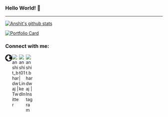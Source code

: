 ### Hello World! 👋

---

[![Anshit's github stats](https://github-readme-stats.vercel.app/api?username=anshit01&hide=issues&count_private=true&show_icons=true&include_all_commits=true)](https://github.com/anshit01)

[![Portfolio Card](https://github-readme-stats.vercel.app/api/pin/?username=anshit01&repo=anshit01.github.io)](https://anshit01.github.io)


### Connect with me:

[<img align="left" alt="anshit01.github.io" width="22px" src="https://raw.githubusercontent.com/iconic/open-iconic/master/svg/globe.svg" />][website]
[<img align="left" alt="anshit_bhardwaj | Twitter" width="22px" src="https://cdn.jsdelivr.net/npm/simple-icons@v3/icons/twitter.svg" />][twitter]
[<img align="left" alt="anshit01 | LinkedIn" width="22px" src="https://cdn.jsdelivr.net/npm/simple-icons@v3/icons/linkedin.svg" />][linkedin]
[<img align="left" alt="anshit.bhardwaj | Instagram" width="22px" src="https://cdn.jsdelivr.net/npm/simple-icons@v3/icons/instagram.svg" />][instagram]

<br />

<!--
**Anshit01/Anshit01** is a ✨ _special_ ✨ repository because its `README.md` (this file) appears on your GitHub profile.

Here are some ideas to get you started:

- 🔭 I’m currently working on ...
- 🌱 I’m currently learning ...
- 👯 I’m looking to collaborate on ...
- 🤔 I’m looking for help with ...
- 💬 Ask me about ...
- 📫 How to reach me: ...
- 😄 Pronouns: ...
- ⚡ Fun fact: ...
-->


[website]: https://anshit01.github.io
[twitter]: https://twitter.com/anshit_bhardwaj
[instagram]: https://instagram.com/anshit.bhardwaj
[linkedin]: https://linkedin.com/in/anshit01